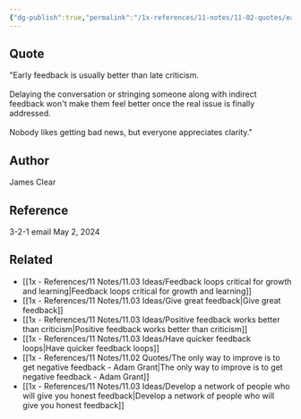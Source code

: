 ```yaml
---
{"dg-publish":true,"permalink":"/1x-references/11-notes/11-02-quotes/early-feedback-is-usually-better-than-late-criticism-james-clear/","title":"Early feedback is usually better than late criticism - James Clear","created":"2024-05-03T20:40:32.377+03:00","updated":"2024-05-03T20:41:54.225+03:00"}
---
```



## Quote
"Early feedback is usually better than late criticism.  
​  
Delaying the conversation or stringing someone along with indirect feedback won't make them feel better once the real issue is finally addressed.  
​  
Nobody likes getting bad news, but everyone appreciates clarity."

## Author
James Clear

## Reference
3-2-1 email May 2, 2024

## Related
- [[1x - References/11 Notes/11.03 Ideas/Feedback loops critical for growth and learning\|Feedback loops critical for growth and learning]]
- [[1x - References/11 Notes/11.03 Ideas/Give great feedback\|Give great feedback]]
- [[1x - References/11 Notes/11.03 Ideas/Positive feedback works better than criticism\|Positive feedback works better than criticism]]
- [[1x - References/11 Notes/11.03 Ideas/Have quicker feedback loops\|Have quicker feedback loops]]
- [[1x - References/11 Notes/11.02 Quotes/The only way to improve is to get negative feedback - Adam Grant\|The only way to improve is to get negative feedback - Adam Grant]]
- [[1x - References/11 Notes/11.03 Ideas/Develop a network of people who will give you honest feedback\|Develop a network of people who will give you honest feedback]]